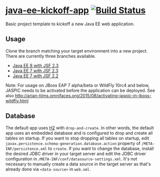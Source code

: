 [java-ee-kickoff-app](http://javaeekickoff.omnifaces.org/) [![Build Status](https://travis-ci.org/javaeekickoff/java-ee-kickoff-app.svg?branch=master)](https://travis-ci.org/javaeekickoff/java-ee-kickoff-app)
===================

Basic project template to kickoff a new Java EE web application.

## Usage

Clone the branch matching your target environment into a new project. There are currently three branches available.

- [Java EE 8 with JSF 2.3](https://github.com/javaeekickoff/java-ee-kickoff-app/tree/javaee8-jsf23)
- [Java EE 7 with JSF 2.3](https://github.com/javaeekickoff/java-ee-kickoff-app/tree/javaee7-jsf23)
- [Java EE 7 with JSF 2.2](https://github.com/javaeekickoff/java-ee-kickoff-app/tree/javaee7-jsf22)

Note: For usage on JBoss EAP 7 alpha/beta or WildFly 10rc4 and below, JASPIC needs to be activated before the application can be deployed. See also http://arjan-tijms.omnifaces.org/2015/08/activating-jaspic-in-jboss-wildfly.html

## Database

The default app uses [H2](http://www.h2database.com) with `drop-and-create`. In other words, the default app uses an embedded database and is configured to drop and create all tables on startup. If you want to stop dropping all tables on startup, edit `javax.persistence.schema-generation.database.action` property of `/META-INF/persistence.xml` to `create`. If you want to change the database, install the desired JDBC driver in your target server and edit the JDBC driver configuration in `/META-INF/conf/datasource-settings.xml`. It's not necessary to manually create a data source in the target server as that's already done via `<data-source>` in `web.xml`.
